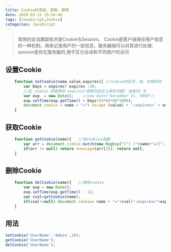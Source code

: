 ```yaml
---
title: Cookie的添加、获取、删除
date: 2018-03-12 15:54:46
tags: [JavaScript,Cookie]
categories: JavaScript
---
```

> 常用的会话跟踪技术是Cookie与Session。
> Cookie是客户端保存用户信息的一种机制，用来记录用户的一些信息，服务器端可以对其进行处理;
> session是存在服务器的,用于区分会话和不同用户的访问
## 设置Cookie
``` javascript
	function SetCookie(name,value,expires){	//cookie的名字、值、存储时间
		var Days = expires? expires :30; 
		//此 cookie 将被保存 expires(调用时自定义保存天数) 或者30 天
		var exp  = new Date();    //new Date("December 31, 9998");
		exp.setTime(exp.getTime() + Days*24*60*60*1000);
		document.cookie = name + "="+ escape (value) + ";expires=" + exp.toGMTString();
	}
```
## 获取Cookie
``` javascript
	function getCookie(name){	//取cookies函数        
		var arr = document.cookie.match(new RegExp("(^| )"+name+"=([^;]*)(;|$)"));
	 	if(arr != null) return unescape(arr[2]); return null;
	}
```
## 删除Cookie
``` javascript
	function delCookie(name){	//删除cookie
		var exp = new Date();
		exp.setTime(exp.getTime() - 1);
		var cval=getCookie(name);
		if(cval!=null) document.cookie= name + "="+cval+";expires="+exp.toGMTString();
	}
```
## 用法
``` javascript
SetCookie('UserName','Admin',30);
getCookie('UserName');
delCookie('UserName');
```